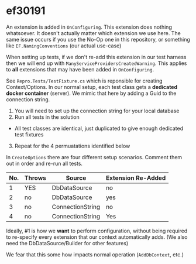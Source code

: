 # ef30191

An extension is added in `OnConfiguring`. This extension does nothing whatsoever.
It doesn't actually matter which extension we use here. The same issue occurs if you 
use the No-Op one in this repository, or something like `EF.NamingConventions` (our 
actual use-case)

When setting up tests, if we don't re-add this extension in our test harness then 
we will end up with `ManyServiceProvidersCreatedWarning`. This applies to **all**
extensions that may have been added in `OnConfiguring`.

See `Repro.Tests/TestFixture.cs` which is reponsible for creating Context/Options. 
In our normal setup, each test class gets a **dedicated docker container** (server). 
We mimic that here by adding a Guid to the connection string. 

1. You will need to set up the connection string for your local database
2. Run all tests in the solution 
  - All test classes are identical, just duplicated to give enough dedicated test fixtures
3. Repeat for the 4 permuatations identified below

In `CreateOptions` there are four different setup scenarios. Comment them out in 
order and re-run all tests.

| No. | Throws | Source           | Extension Re-Added |
| --- | ------ | ---------------- | ------------------ |
| 1   | YES    | DbDataSource     | no                 |
| 2   | no     | DbDataSource     | yes                |
| 3   | no     | ConnectionString | no                 |
| 4   | no     | ConnectionString | Yes                |

Ideally, #1 is how we **want** to perform configuration, without being required to 
re-specify every extension that our context automatically adds. (We also need the 
DbDataSource/Builder for other features)

We fear that this some how impacts normal operation (`AddDbContext`, etc.)